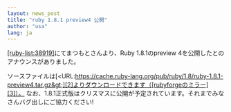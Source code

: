 ```yaml
---
layout: news_post
title: "ruby 1.8.1 preview4 公開"
author: "usa"
lang: ja
---
```


[\[ruby-list:38919\]][1]にてまつもとさんより、Ruby 1.8.1のpreview
4を公開したとのアナウンスがありました。

ソースファイルは[&lt;URL:https://cache.ruby-lang.org/pub/ruby/1.8/ruby-1.8.1-preview4.tar.gz&gt;][2]よりダウンロードできます（[rubyforgeのミラー][3]）。
なお、1.8.1正式版はクリスマスに公開が予定されています。それまでみなさんバグ出しにご協力ください!



[1]: https://blade.ruby-lang.org/ruby-list/38919
[2]: https://cache.ruby-lang.org/pub/ruby/1.8/ruby-1.8.1-preview4.tar.gz
[3]: http://rubyforge.org/project/showfiles.php?group_id=30
